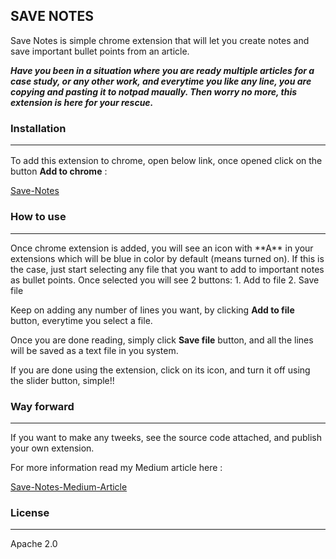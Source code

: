 ## SAVE NOTES
Save Notes is simple chrome extension that will let you create notes and save important bullet points from an article.


**_Have you been in a situation where you are ready multiple articles for a case study, or any other work, and everytime you like any line, you are copying and pasting it to notpad maually. Then worry no more, this extension is here for your rescue._**


### Installation<hr/>

To add this extension to chrome, open below link, once opened click on the button **Add to chrome**  :

[Save-Notes]( https://chrome.google.com/webstore/detail/save-notes/dhngchhcdfdmpbkekjpbophjdfccmlfc )
<br/>

### How to use
<hr/>
Once chrome extension is added, you will see an icon with **A** in your extensions which will be blue in color by default (means turned on). If this is the case, just start selecting any file that you want to add to important notes as bullet points. Once selected you will see 2 buttons:
1. Add to file
2. Save file

Keep on adding any number of lines you want, by clicking **Add to file** button, everytime you select a file.

Once you are done reading, simply click **Save file** button, and all the lines will be saved as a text file in you system.

If you are done using the extension, click on its icon, and turn it off using the slider button, simple!!

### Way forward
<hr/>
If you want to make any tweeks, see the source code attached, and publish your own extension.

For more information read my Medium article here :

[Save-Notes-Medium-Article]( https://medium.com/@SwatiKp/my-first-chrome-extension-journey-towards-my-smart-goal-a30ed1885d73 )

### License
<hr/>
Apache 2.0
